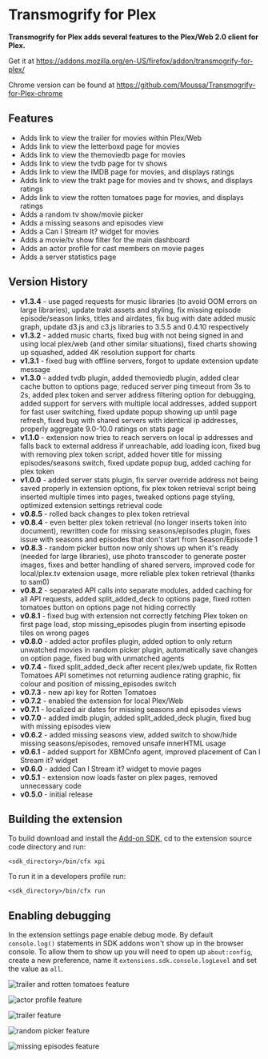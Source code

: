 Transmogrify for Plex
==============
**Transmogrify for Plex adds several features to the Plex/Web 2.0 client for Plex.**

Get it at https://addons.mozilla.org/en-US/firefox/addon/transmogrify-for-plex/

Chrome version can be found at https://github.com/Moussa/Transmogrify-for-Plex-chrome

Features
--------------
- Adds link to view the trailer for movies within Plex/Web
- Adds link to view the letterboxd page for movies
- Adds link to view the themoviedb page for movies
- Adds link to view the tvdb page for tv shows
- Adds link to view the IMDB page for movies, and displays ratings
- Adds link to view the trakt page for movies and tv shows, and displays ratings
- Adds link to view the rotten tomatoes page for movies, and displays ratings
- Adds a random tv show/movie picker
- Adds a missing seasons and episodes view
- Adds a Can I Stream It? widget for movies
- Adds a movie/tv show filter for the main dashboard
- Adds an actor profile for cast members on movie pages
- Adds a server statistics page

Version History
--------------
- **v1.3.4** - use paged requests for music libraries (to avoid OOM errors on large libraries), update trakt assets and styling, fix missing episode episode/season links, titles and airdates, fix bug with date added music graph, update d3.js and c3.js libraries to 3.5.5 and 0.4.10 respectively
- **v1.3.2** - added music charts, fixed bug with not being signed in and using local plex/web (and other similar situations), fixed charts showing up squashed, added 4K resolution support for charts
- **v1.3.1** - fixed bug with offline servers, forgot to update extension update message
- **v1.3.0** - added tvdb plugin, added themoviedb plugin, added clear cache button to options page, reduced server ping timeout from 3s to 2s, added plex token and server address filtering option for debugging, added support for servers with multiple local addresses, added support for fast user switching, fixed update popup showing up until page refresh, fixed bug with shared servers with identical ip addresses, properly aggregate 9.0-10.0 ratings on stats page
- **v1.1.0** - extension now tries to reach servers on local ip addresses and falls back to external address if unreachable, add loading icon, fixed bug with removing plex token script, added hover title for missing episodes/seasons switch, fixed update popup bug, added caching for plex token
- **v1.0.0** - added server stats plugin, fix server override address not being saved properly in extension options, fix plex token retrieval script being inserted multiple times into pages, tweaked options page styling, optimized extension settings retrieval code
- **v0.8.5** - rolled back changes to plex token retrieval
- **v0.8.4** - even better plex token retrieval (no longer inserts token into document), rewritten code for missing seasons/episodes plugin, fixes issue with seasons and episodes that don't start from Season/Episode 1
- **v0.8.3** - random picker button now only shows up when it's ready (needed for large libraries), use photo transcoder to generate poster images, fixes and better handling of shared servers, improved code for local/plex.tv extension usage, more reliable plex token retrieval (thanks to sam0)
- **v0.8.2** - separated API calls into separate modules, added caching for all API requests, added split_added_deck to options page, fixed rotten tomatoes button on options page not hiding correctly
- **v0.8.1** - fixed bug with extension not correctly fetching Plex token on first page load, stop missing_episodes plugin from inserting episode tiles on wrong pages
- **v0.8.0** - added actor profiles plugin, added option to only return unwatched movies in random picker plugin, automatically save changes on option page, fixed bug with unmatched agents
- **v0.7.4** - fixed split_added_deck after recent plex/web update, fix Rotten Tomatoes API sometimes not returning audience rating graphic, fix colour and position of missing_episodes switch
- **v0.7.3** - new api key for Rotten Tomatoes
- **v0.7.2** - enabled the extension for local Plex/Web
- **v0.7.1** - localized air dates for missing seasons and episodes views
- **v0.7.0** - added imdb plugin, added split_added_deck plugin, fixed bug with missing episodes view
- **v0.6.2** - added missing seasons view, added switch to show/hide missing seasons/episodes, removed unsafe innerHTML usage
- **v0.6.1** - added support for XBMCnfo agent, improved placement of Can I Stream it? widget
- **v0.6.0** - added Can I Stream it? widget to movie pages
- **v0.5.1** - extension now loads faster on plex pages, removed unnecessary code
- **v0.5.0** - initial release

Building the extension
--------------
To build download and install the [Add-on SDK](https://developer.mozilla.org/en-US/Add-ons/SDK), cd to the extension source code directory and run:

    <sdk_directory>/bin/cfx xpi

To run it in a developers profile run:

    <sdk_directory>/bin/cfx run

Enabling debugging
--------------
In the extension settings page enable debug mode. By default `console.log()` statements in SDK addons won't show up in the browser console. To allow them to show up you will need to open up `about:config`, create a new preference, name it `extensions.sdk.console.logLevel` and set the value as `all`.

![trailer and rotten tomatoes feature](http://i.imgur.com/61lCbn9.jpg)

![actor profile feature](http://i.imgur.com/zCmRb39.jpg)

![trailer feature](http://i.imgur.com/yl8sNUr.png)

![random picker feature](http://i.imgur.com/lLMw5Kk.jpg)

![missing episodes feature](http://i.imgur.com/6CKE3Bl.jpg)